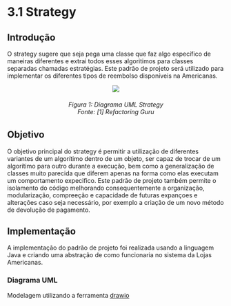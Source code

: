 # 3.1 Strategy

## Introdução
O strategy sugere que seja pega uma classe que faz algo específico de maneiras diferentes e extrai todos esses algoritimos para classes separadas chamadas estratégias. 
Este padrão de projeto será utilizado para implementar os diferentes tipos de reembolso disponíveis na Americanas.

<div align = "center">

![](../Assets/PadroesProjeto/.png)  
</div>
<h6 align = "center">Figura 1: Diagrama UML Strategy <br>Fonte: [1] Refactoring Guru</h6>

## Objetivo
O objetivo principal do strategy é permitir a utilização de diferentes variantes de um algorítimo dentro de um objeto, ser capaz de trocar de um algorítimo para outro durante a execução, 
bem como a generalização de classes muito parecida que diferem apenas na forma como elas executam um comportamento expecifico.
Este padrão de projeto também permite o isolamento do código melhorando consequentemente a organização, modularização, compreeção e capacidade de futuras expançoes e alterações caso seja necessário, por exemplo a criação de um novo método de devolução de pagamento.  


## Implementação
A implementação do padrão de projeto foi realizada usando a linguagem Java e criando uma abstração de como funcionaria no sistema da Lojas Americanas. 

### Diagrama UML
Modelagem utilizando a ferramenta [drawio](https://www.drawio.com)
